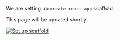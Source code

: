 We are setting up `create-react-app` scaffold.

This page will be updated shortly.

[![Set up scaffold](../../actions/workflows/set-up-scaffold.yml/badge.svg)](../../actions/workflows/set-up-scaffold.yml)
